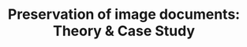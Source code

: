 ---
abstract: null
creators:
- van Horik, René
date: null
document_url: https://services.phaidra.univie.ac.at/api/object/o:294999/download
grand_parent: iPRES
institutions: []
keywords:
- beijing
landing_page_url: https://phaidra.univie.ac.at/o:294999
language: eng
layout: publication
license: CC BY-SA 3.0 AT
notes_url: null
parent: iPRES 2004
publication_type: presentation
size: 633582
slides_url: null
source_name: iPRES
title: 'Preservation of image documents: Theory & Case Study'
year: 2004
---